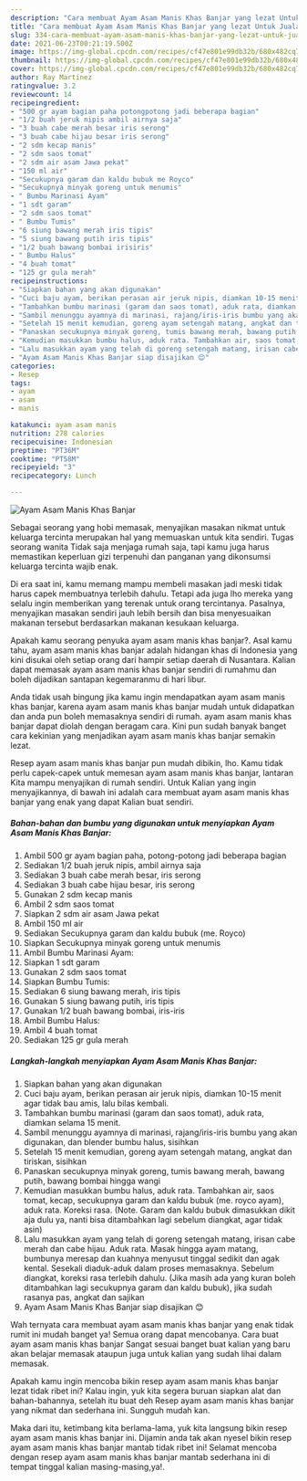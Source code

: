 ```yaml
---
description: "Cara membuat Ayam Asam Manis Khas Banjar yang lezat Untuk Jualan"
title: "Cara membuat Ayam Asam Manis Khas Banjar yang lezat Untuk Jualan"
slug: 334-cara-membuat-ayam-asam-manis-khas-banjar-yang-lezat-untuk-jualan
date: 2021-06-23T00:21:19.500Z
image: https://img-global.cpcdn.com/recipes/cf47e801e99db32b/680x482cq70/ayam-asam-manis-khas-banjar-foto-resep-utama.jpg
thumbnail: https://img-global.cpcdn.com/recipes/cf47e801e99db32b/680x482cq70/ayam-asam-manis-khas-banjar-foto-resep-utama.jpg
cover: https://img-global.cpcdn.com/recipes/cf47e801e99db32b/680x482cq70/ayam-asam-manis-khas-banjar-foto-resep-utama.jpg
author: Ray Martinez
ratingvalue: 3.2
reviewcount: 14
recipeingredient:
- "500 gr ayam bagian paha potongpotong jadi beberapa bagian"
- "1/2 buah jeruk nipis ambil airnya saja"
- "3 buah cabe merah besar iris serong"
- "3 buah cabe hijau besar iris serong"
- "2 sdm kecap manis"
- "2 sdm saos tomat"
- "2 sdm air asam Jawa pekat"
- "150 ml air"
- "Secukupnya garam dan kaldu bubuk me Royco"
- "Secukupnya minyak goreng untuk menumis"
- " Bumbu Marinasi Ayam"
- "1 sdt garam"
- "2 sdm saos tomat"
- " Bumbu Tumis"
- "6 siung bawang merah iris tipis"
- "5 siung bawang putih iris tipis"
- "1/2 buah bawang bombai irisiris"
- " Bumbu Halus"
- "4 buah tomat"
- "125 gr gula merah"
recipeinstructions:
- "Siapkan bahan yang akan digunakan"
- "Cuci baju ayam, berikan perasan air jeruk nipis, diamkan 10-15 menit agar tidak bau amis, lalu bilas kembali."
- "Tambahkan bumbu marinasi (garam dan saos tomat), aduk rata, diamkan selama 15 menit."
- "Sambil menunggu ayamnya di marinasi, rajang/iris-iris bumbu yang akan digunakan, dan blender bumbu halus, sisihkan"
- "Setelah 15 menit kemudian, goreng ayam setengah matang, angkat dan tiriskan, sisihkan"
- "Panaskan secukupnya minyak goreng, tumis bawang merah, bawang putih, bawang bombai hingga wangi"
- "Kemudian masukkan bumbu halus, aduk rata. Tambahkan air, saos tomat, kecap, secukupnya garam dan kaldu bubuk (me. royco ayam), aduk rata. Koreksi rasa. (Note. Garam dan kaldu bubuk dimasukkan dikit aja dulu ya, nanti bisa ditambahkan lagi sebelum diangkat, agar tidak asin)"
- "Lalu masukkan ayam yang telah di goreng setengah matang, irisan cabe merah dan cabe hijau. Aduk rata. Masak hingga ayam matang, bumbunya meresap dan kuahnya menyusut tinggal sedikit dan agak kental. Sesekali diaduk-aduk dalam proses memasaknya. Sebelum diangkat, koreksi rasa terlebih dahulu. (Jika masih ada yang kuran boleh ditambahkan lagi secukupnya garam dan kaldu bubuk), jika sudah rasanya pas, angkat dan sajikan"
- "Ayam Asam Manis Khas Banjar siap disajikan 😊"
categories:
- Resep
tags:
- ayam
- asam
- manis

katakunci: ayam asam manis 
nutrition: 278 calories
recipecuisine: Indonesian
preptime: "PT36M"
cooktime: "PT58M"
recipeyield: "3"
recipecategory: Lunch

---
```



![Ayam Asam Manis Khas Banjar](https://img-global.cpcdn.com/recipes/cf47e801e99db32b/680x482cq70/ayam-asam-manis-khas-banjar-foto-resep-utama.jpg)

Sebagai seorang yang hobi memasak, menyajikan masakan nikmat untuk keluarga tercinta merupakan hal yang memuaskan untuk kita sendiri. Tugas seorang  wanita Tidak saja menjaga rumah saja, tapi kamu juga harus memastikan keperluan gizi terpenuhi dan panganan yang dikonsumsi keluarga tercinta wajib enak.

Di era  saat ini, kamu memang mampu membeli masakan jadi meski tidak harus capek membuatnya terlebih dahulu. Tetapi ada juga lho mereka yang selalu ingin memberikan yang terenak untuk orang tercintanya. Pasalnya, menyajikan masakan sendiri jauh lebih bersih dan bisa menyesuaikan makanan tersebut berdasarkan makanan kesukaan keluarga. 



Apakah kamu seorang penyuka ayam asam manis khas banjar?. Asal kamu tahu, ayam asam manis khas banjar adalah hidangan khas di Indonesia yang kini disukai oleh setiap orang dari hampir setiap daerah di Nusantara. Kalian dapat memasak ayam asam manis khas banjar sendiri di rumahmu dan boleh dijadikan santapan kegemaranmu di hari libur.

Anda tidak usah bingung jika kamu ingin mendapatkan ayam asam manis khas banjar, karena ayam asam manis khas banjar mudah untuk didapatkan dan anda pun boleh memasaknya sendiri di rumah. ayam asam manis khas banjar dapat diolah dengan beragam cara. Kini pun sudah banyak banget cara kekinian yang menjadikan ayam asam manis khas banjar semakin lezat.

Resep ayam asam manis khas banjar pun mudah dibikin, lho. Kamu tidak perlu capek-capek untuk memesan ayam asam manis khas banjar, lantaran Kita mampu menyajikan di rumah sendiri. Untuk Kalian yang ingin menyajikannya, di bawah ini adalah cara membuat ayam asam manis khas banjar yang enak yang dapat Kalian buat sendiri.

<!--inarticleads1-->

##### Bahan-bahan dan bumbu yang digunakan untuk menyiapkan Ayam Asam Manis Khas Banjar:

1. Ambil 500 gr ayam bagian paha, potong-potong jadi beberapa bagian
1. Sediakan 1/2 buah jeruk nipis, ambil airnya saja
1. Sediakan 3 buah cabe merah besar, iris serong
1. Sediakan 3 buah cabe hijau besar, iris serong
1. Gunakan 2 sdm kecap manis
1. Ambil 2 sdm saos tomat
1. Siapkan 2 sdm air asam Jawa pekat
1. Ambil 150 ml air
1. Sediakan Secukupnya garam dan kaldu bubuk (me. Royco)
1. Siapkan Secukupnya minyak goreng untuk menumis
1. Ambil  Bumbu Marinasi Ayam:
1. Siapkan 1 sdt garam
1. Gunakan 2 sdm saos tomat
1. Siapkan  Bumbu Tumis:
1. Sediakan 6 siung bawang merah, iris tipis
1. Gunakan 5 siung bawang putih, iris tipis
1. Gunakan 1/2 buah bawang bombai, iris-iris
1. Ambil  Bumbu Halus:
1. Ambil 4 buah tomat
1. Sediakan 125 gr gula merah




<!--inarticleads2-->

##### Langkah-langkah menyiapkan Ayam Asam Manis Khas Banjar:

1. Siapkan bahan yang akan digunakan
1. Cuci baju ayam, berikan perasan air jeruk nipis, diamkan 10-15 menit agar tidak bau amis, lalu bilas kembali.
1. Tambahkan bumbu marinasi (garam dan saos tomat), aduk rata, diamkan selama 15 menit.
1. Sambil menunggu ayamnya di marinasi, rajang/iris-iris bumbu yang akan digunakan, dan blender bumbu halus, sisihkan
1. Setelah 15 menit kemudian, goreng ayam setengah matang, angkat dan tiriskan, sisihkan
1. Panaskan secukupnya minyak goreng, tumis bawang merah, bawang putih, bawang bombai hingga wangi
1. Kemudian masukkan bumbu halus, aduk rata. Tambahkan air, saos tomat, kecap, secukupnya garam dan kaldu bubuk (me. royco ayam), aduk rata. Koreksi rasa. (Note. Garam dan kaldu bubuk dimasukkan dikit aja dulu ya, nanti bisa ditambahkan lagi sebelum diangkat, agar tidak asin)
1. Lalu masukkan ayam yang telah di goreng setengah matang, irisan cabe merah dan cabe hijau. Aduk rata. Masak hingga ayam matang, bumbunya meresap dan kuahnya menyusut tinggal sedikit dan agak kental. Sesekali diaduk-aduk dalam proses memasaknya. Sebelum diangkat, koreksi rasa terlebih dahulu. (Jika masih ada yang kuran boleh ditambahkan lagi secukupnya garam dan kaldu bubuk), jika sudah rasanya pas, angkat dan sajikan
1. Ayam Asam Manis Khas Banjar siap disajikan 😊




Wah ternyata cara membuat ayam asam manis khas banjar yang enak tidak rumit ini mudah banget ya! Semua orang dapat mencobanya. Cara buat ayam asam manis khas banjar Sangat sesuai banget buat kalian yang baru akan belajar memasak ataupun juga untuk kalian yang sudah lihai dalam memasak.

Apakah kamu ingin mencoba bikin resep ayam asam manis khas banjar lezat tidak ribet ini? Kalau ingin, yuk kita segera buruan siapkan alat dan bahan-bahannya, setelah itu buat deh Resep ayam asam manis khas banjar yang nikmat dan sederhana ini. Sungguh mudah kan. 

Maka dari itu, ketimbang kita berlama-lama, yuk kita langsung bikin resep ayam asam manis khas banjar ini. Dijamin anda tak akan nyesel bikin resep ayam asam manis khas banjar mantab tidak ribet ini! Selamat mencoba dengan resep ayam asam manis khas banjar mantab sederhana ini di tempat tinggal kalian masing-masing,ya!.

